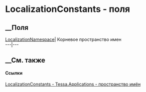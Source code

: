 # LocalizationConstants - поля
##  __Поля
[LocalizationNamespace](F_Tessa_Applications_LocalizationConstants_LocalizationNamespace.htm)|
Корневое пространство имен  
---|---  
## __См. также
#### Ссылки
[LocalizationConstants - ](T_Tessa_Applications_LocalizationConstants.htm)
[Tessa.Applications - пространство имён](N_Tessa_Applications.htm)
